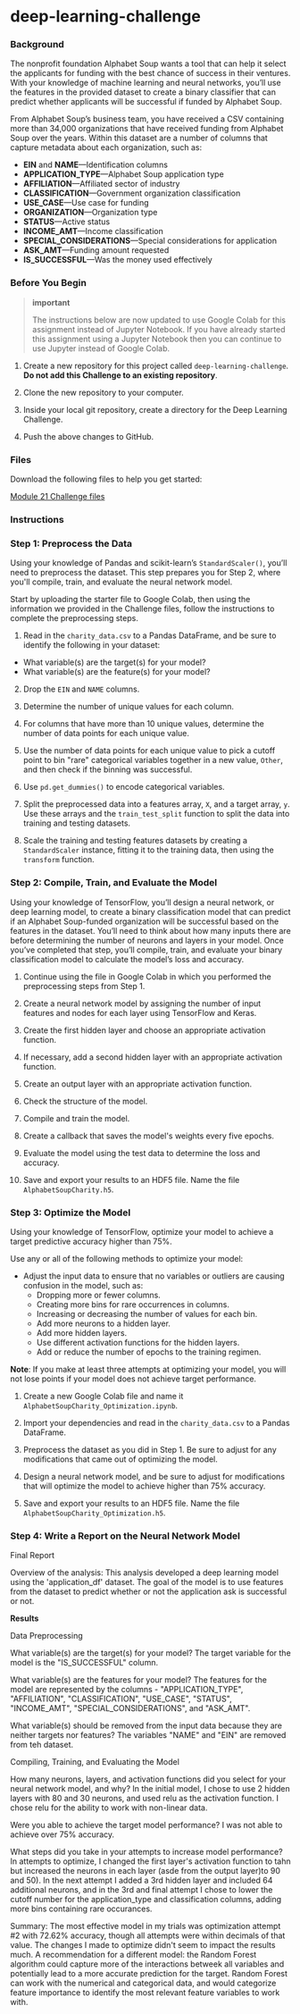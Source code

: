 # deep-learning-challenge
  <h3>Background</h3>
  <p>The nonprofit foundation Alphabet Soup wants a tool that can help it select the applicants for funding with the best chance of success in their ventures. With your knowledge of machine learning and neural networks, you’ll use the features in the provided dataset to create a binary classifier that can predict whether applicants will be successful if funded by Alphabet Soup.</p>
  <p>From Alphabet Soup’s business team, you have received a CSV containing more than 34,000 organizations that have received funding from Alphabet Soup over the years. Within this dataset are a number of columns that capture metadata about each organization, such as:</p>
  <ul>
    <li>
<strong>EIN</strong> and <strong>NAME</strong>—Identification columns</li>
    <li>
<strong>APPLICATION_TYPE</strong>—Alphabet Soup application type</li>
    <li>
<strong>AFFILIATION</strong>—Affiliated sector of industry</li>
    <li>
<strong>CLASSIFICATION</strong>—Government organization classification</li>
    <li>
<strong>USE_CASE</strong>—Use case for funding</li>
    <li>
<strong>ORGANIZATION</strong>—Organization type</li>
    <li>
<strong>STATUS</strong>—Active status</li>
    <li>
<strong>INCOME_AMT</strong>—Income classification</li>
    <li>
<strong>SPECIAL_CONSIDERATIONS</strong>—Special considerations for application</li>
    <li>
<strong>ASK_AMT</strong>—Funding amount requested</li>
    <li>
<strong>IS_SUCCESSFUL</strong>—Was the money used effectively</li>
  </ul>
  <h3>Before You Begin</h3>
  <blockquote class="callout important">
<strong>important</strong>
    <p>The instructions below are now updated to use Google Colab for this assignment instead of Jupyter Notebook. If you have already started this assignment using a Jupyter Notebook then you can continue to use Jupyter instead of Google Colab.</p>
  </blockquote>
  <ol>
    <li>
      <p>Create a new repository for this project called <code>deep-learning-challenge</code>. <strong>Do not add this Challenge to an existing repository</strong>.</p>
    </li>
    <li>
      <p>Clone the new repository to your computer.</p>
    </li>
    <li>
      <p>Inside your local git repository, create a directory for the Deep Learning Challenge.</p>
    </li>
    <li>
      <p>Push the above changes to GitHub.</p>
    </li>
  </ol>
  <h3>Files</h3>
  <p>Download the following files to help you get started:</p>
  <p><a href="https://static.bc-edx.com/data/dl-1-2/m21/lms/starter/Starter_Code.zip">Module 21 Challenge files</a></p>
  <h3>Instructions</h3>
  <h3>Step 1: Preprocess the Data</h3>
  <p>Using your knowledge of Pandas and scikit-learn’s <code>StandardScaler()</code>, you’ll need to preprocess the dataset. This step prepares you for Step 2, where you'll compile, train, and evaluate the neural network model.</p>
  <p>Start by uploading the starter file to Google Colab, then using the information we provided in the Challenge files, follow the instructions to complete the preprocessing steps.</p>
  <ol>
    <li>Read in the <code>charity_data.csv</code> to a Pandas DataFrame, and be sure to identify the following in your dataset:</li>
  </ol>
  <ul>
    <li>What variable(s) are the target(s) for your model?</li>
    <li>What variable(s) are the feature(s) for your model?</li>
  </ul>
  <ol start="2">
    <li>
      <p>Drop the <code>EIN</code> and <code>NAME</code> columns.</p>
    </li>
    <li>
      <p>Determine the number of unique values for each column.</p>
    </li>
    <li>
      <p>For columns that have more than 10 unique values, determine the number of data points for each unique value.</p>
    </li>
    <li>
      <p>Use the number of data points for each unique value to pick a cutoff point to bin "rare" categorical variables together in a new value, <code>Other</code>, and then check if the binning was successful.</p>
    </li>
    <li>
      <p>Use <code>pd.get_dummies()</code> to encode categorical variables.</p>
    </li>
    <li>
      <p>Split the preprocessed data into a features array, <code>X</code>, and a target array, <code>y</code>. Use these arrays and the <code>train_test_split</code> function to split the data into training and testing datasets.</p>
    </li>
    <li>
      <p>Scale the training and testing features datasets by creating a <code>StandardScaler</code> instance, fitting it to the training data, then using the <code>transform</code> function.</p>
    </li>
  </ol>
  <h3>Step 2: Compile, Train, and Evaluate the Model</h3>
  <p>Using your knowledge of TensorFlow, you’ll design a neural network, or deep learning model, to create a binary classification model that can predict if an Alphabet Soup-funded organization will be successful based on the features in the dataset. You’ll need to think about how many inputs there are before determining the number of neurons and layers in your model. Once you’ve completed that step, you’ll compile, train, and evaluate your binary classification model to calculate the model’s loss and accuracy.</p>
  <ol>
    <li>
      <p>Continue using the file in Google Colab in which you performed the preprocessing steps from Step 1.</p>
    </li>
    <li>
      <p>Create a neural network model by assigning the number of input features and nodes for each layer using TensorFlow and Keras.</p>
    </li>
    <li>
      <p>Create the first hidden layer and choose an appropriate activation function.</p>
    </li>
    <li>
      <p>If necessary, add a second hidden layer with an appropriate activation function.</p>
    </li>
    <li>
      <p>Create an output layer with an appropriate activation function.</p>
    </li>
    <li>
      <p>Check the structure of the model.</p>
    </li>
    <li>
      <p>Compile and train the model.</p>
    </li>
    <li>
      <p>Create a callback that saves the model's weights every five epochs.</p>
    </li>
    <li>
      <p>Evaluate the model using the test data to determine the loss and accuracy.</p>
    </li>
    <li>
      <p>Save and export your results to an HDF5 file. Name the file <code>AlphabetSoupCharity.h5</code>.</p>
    </li>
  </ol>
  <h3>Step 3: Optimize the Model</h3>
  <p>Using your knowledge of TensorFlow, optimize your model to achieve a target predictive accuracy higher than 75%.</p>
  <p>Use any or all of the following methods to optimize your model:</p>
  <ul>
    <li>Adjust the input data to ensure that no variables or outliers are causing confusion in the model, such as:
      <ul>
        <li>Dropping more or fewer columns.</li>
        <li>Creating more bins for rare occurrences in columns.</li>
        <li>Increasing or decreasing the number of values for each bin.</li>
        <li>Add more neurons to a hidden layer.</li>
        <li>Add more hidden layers.</li>
        <li>Use different activation functions for the hidden layers.</li>
        <li>Add or reduce the number of epochs to the training regimen.</li>
      </ul>
    </li>
  </ul>
  <p><strong>Note</strong>: If you make at least three attempts at optimizing your model, you will not lose points if your model does not achieve target performance.</p>
  <ol>
    <li>
      <p>Create a new Google Colab file and name it <code>AlphabetSoupCharity_Optimization.ipynb</code>.</p>
    </li>
    <li>
      <p>Import your dependencies and read in the <code>charity_data.csv</code> to a Pandas DataFrame.</p>
    </li>
    <li>
      <p>Preprocess the dataset as you did in Step 1. Be sure to adjust for any modifications that came out of optimizing the model.</p>
    </li>
    <li>
      <p>Design a neural network model, and be sure to adjust for modifications that will optimize the model to achieve higher than 75% accuracy.</p>
    </li>
    <li>
      <p>Save and export your results to an HDF5 file. Name the file <code>AlphabetSoupCharity_Optimization.h5</code>.</p>
    </li>
  </ol>
  <h3>Step 4: Write a Report on the Neural Network Model</h3>
Final Report

Overview of the analysis: 
    This analysis developed a deep learning model using the 'application_df' dataset. The goal of the model is to use features from the dataset to predict whether or not the application ask is successful or not. 

<b>Results</b>

Data Preprocessing

What variable(s) are the target(s) for your model?
    The target variable for the model is the "IS_SUCCESSFUL" column.

What variable(s) are the features for your model?
    The features for the model are represented by the columns - "APPLICATION_TYPE", "AFFILIATION", "CLASSIFICATION", "USE_CASE", "STATUS",
    "INCOME_AMT", "SPECIAL_CONSIDERATIONS", and "ASK_AMT".

What variable(s) should be removed from the input data because they are neither targets nor features?
    The variables "NAME" and "EIN" are removed from teh dataset.

Compiling, Training, and Evaluating the Model

How many neurons, layers, and activation functions did you select for your neural network model, and why?
    In the initial model, I chose to use 2 hidden layers with 80 and 30 neurons, and used relu as the activation function. I chose relu for the ability to work with non-linear data. 

Were you able to achieve the target model performance?
    I was not able to achieve over 75% accuracy.

What steps did you take in your attempts to increase model performance?
    In attempts to optimize, I changed the first layer's activation function to tahn but increased the neurons in each layer (asde from the output layer)to 90 and 50). In the next attempt I added a 3rd hidden layer and included 64 additional neurons, and in the 3rd and final attempt I chose to lower the cutoff number for the application_type and classification columns, adding more bins containing rare occurances. 

Summary:
    The most effective model in my trials was optimization attempt #2 with 72.62% accuracy, though all attempts were within decimals of that value. The changes I made to optimize didn't seem to impact the results much. A recommendation for a different model: the Random Forest algorithm could capture more of the interactions betweek all variables and potentially lead to a more accurate prediction for the target. Random Forest can work with the numerical and categorical data, and would categorize feature importance to identify the most relevant feature variables to work with.
